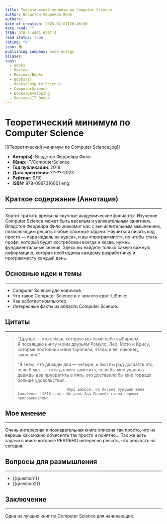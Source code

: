 ```yaml
---
title: Теоретический минимум по Computer Science
author: Владстон Феррейра Фило
authors: 
date of creation: 2025-02-01T20:46:00
date read: ""
ISBN: 978-5-4461-0587-8
read status: true
rating: "9"
icon: 📚
publishing company: code energy
aliases: 
tags:
  - Books
  - Reviews
  - Reviews/Books
  - Books/IT
  - Books/ComputerScience
  - ComputerScience
  - Books/Developing
  - Reviews/IT_Books
---
```

# Теоретический минимум по Computer Science

![[Теоретический минимум по Computer Science.jpg]]
- **Автор(ы)**: Владстон Феррейра Фило
- **Жанр**: IT/ComputerScience
- **Год публикации**: 2018
- **Дата прочтения**: ??-??-2023
- **Рейтинг**: 9/10
- **ISBN:** 978-0997316001 eng.



## Краткое содержание (Аннотация)
---

Хватит тратить время на скучные академические фолианты! Изучение Computer Science может быть веселым и увлекательным занятием. Владстон Феррейра Фило знакомит нас с вычислительным мышлением, позволяющим решать любые сложные задачи. Научиться писать код просто — пара недель на курсах, и вы «программист», но чтобы стать профи, который будет востребован всегда и везде, нужны фундаментальные знания. Здесь вы найдете только самую важную информацию, которая необходима каждому разработчику и программисту каждый день.


## Основные идеи и темы
---

- Computer Science для новичков.
- Что такое Computer Science и с чем его едят :LiSmile:
- Как работает компьютер.
- Интересные факты из области Computer Science.



## Цитаты
---

> "Друзья — это семья, которую мы сами себе выбираем. Я посвящаю книгу моим друзьям Ромуло, Лео, Мото и Крису, которые постоянно меня торопили, чтобы я ее, наконец, закончил."
> 
> "Я знаю, что дважды два — четыре, и был бы рад доказать это, если б мог, — хотя должен заметить, если бы мне удалось дважды два превратить в пять, это доставило бы мне гораздо больше удовольствия.
> 
> 							Лорд Байрон, из письма будущей жене Аннабелле (1813 год). Их дочь Ада Лавлейс стала первым программистом"
>
>




## Мое мнение
---

Очень интересная и познавательная книга описана так просто, что не веришь как можно объяснять так просто и понятно... Так же есть задачи в книге которые РЕАЛЬНО интересно решать, что редкость на сегодня.




## Вопросы для размышления
---

- {{question1}}
- {{question2}}



## Заключение
---

Одна из лучших книг по Computer Science для начинающих.